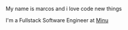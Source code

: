 My name is marcos and i love code new things 

I'm a Fullstack Software Engineer at <a href="https://www.minu.co" targeg="_blank">Minu </a>

